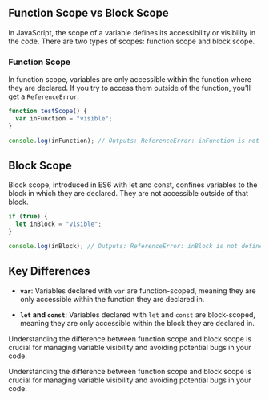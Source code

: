 ## Function Scope vs Block Scope

In JavaScript, the scope of a variable defines its accessibility or visibility in the code. There are two types of scopes: function scope and block scope.

### Function Scope

In function scope, variables are only accessible within the function where they are declared. If you try to access them outside of the function, you'll get a `ReferenceError`.

```js
function testScope() {
  var inFunction = "visible";
}

console.log(inFunction); // Outputs: ReferenceError: inFunction is not defined
```

## Block Scope

Block scope, introduced in ES6 with let and const, confines variables to the block in which they are declared. They are not accessible outside of that block.

```js
if (true) {
  let inBlock = "visible";
}

console.log(inBlock); // Outputs: ReferenceError: inBlock is not defined
```

## Key Differences

- **`var`**: Variables declared with `var` are function-scoped, meaning they are only accessible within the function they are declared in.

- **`let` and `const`**: Variables declared with `let` and `const` are block-scoped, meaning they are only accessible within the block they are declared in.

Understanding the difference between function scope and block scope is crucial for managing variable visibility and avoiding potential bugs in your code.

Understanding the difference between function scope and block scope is crucial for managing variable visibility and avoiding potential bugs in your code.
